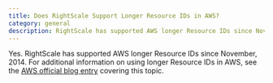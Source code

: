 ```yaml
---
title: Does RightScale Support Longer Resource IDs in AWS?
category: general
description: RightScale has supported AWS longer Resource IDs since November, 2014.
---
```


Yes. RightScale has supported AWS longer Resource IDs since November, 2014. For additional information on using longer Resource IDs in AWS, see the [AWS official blog entry](https://aws.amazon.com/blogs/aws/theyre-here-longer-ec2-resource-ids-now-available/) covering this topic.
